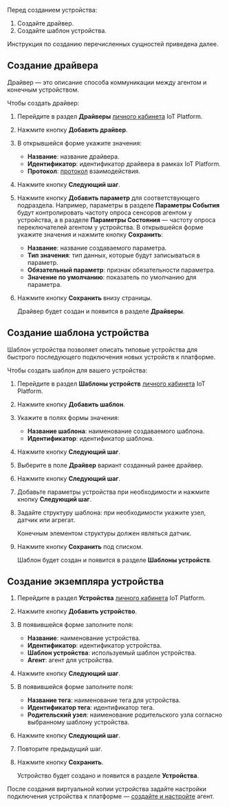 Перед созданием устройства:

1. Создайте драйвер.
1. Создайте шаблон устройства.

Инструкция по созданию перечисленных сущностей приведена далее.

## Создание драйвера

Драйвер — это описание способа коммуникации между агентом и конечным устройством.

Чтобы создать драйвер:

1. Перейдите в раздел **Драйверы** [личного кабинета](https://iot.mcs.mail.ru/) IoT Platform.
1. Нажмите кнопку **Добавить драйвер**.
1. В открывшейся форме укажите значения:

   - **Название**: название драйвера.
   - **Идентификатор**: идентификатор драйвера в рамках IoT Platform.
   - **Протокол**: [протокол](../connection/) взаимодействия.

1. Нажмите кнопку **Следующий шаг**.
1. Нажмите кнопку **Добавить параметр** для соответствующего подраздела. Например, параметры в разделе **Параметры События** будут контролировать частоту опроса сенсоров агентом у устройства, а в разделе **Параметры Состояния** — частоту опроса переключателей агентом у устройства. В открывшейся форме укажите значения и нажмите кнопку **Сохранить**:

   - **Название**: название создаваемого параметра.
   - **Тип значения**: тип данных, которые будут записываться в параметр.
   - **Обязательный параметр**: признак обязательности параметра.
   - **Значение по умолчанию**: показатель по умолчанию для параметра.

1. Нажмите кнопку **Сохранить** внизу страницы.

   Драйвер будет создан и появится в разделе **Драйверы**.

## Создание шаблона устройства

Шаблон устройства позволяет описать типовые устройства для быстрого последующего подключения новых устройств к платформе.

Чтобы создать шаблон для вашего устройства:

1. Перейдите в раздел **Шаблоны устройств** [личного кабинета](https://iot.mcs.mail.ru/) IoT Platform.
1. Нажмите кнопку **Добавить шаблон**.
1. Укажите в полях формы значения:

   - **Название шаблона**: наименование создаваемого шаблона.
   - **Идентификатор**: идентификатор шаблона.

1. Нажмите кнопку **Следующий шаг**.
1. Выберите в поле **Драйвер** вариант созданный ранее драйвер.
1. Нажмите кнопку **Следующий шаг**.
1. Добавьте параметры устройства при необходимости и нажмите кнопку **Следующий шаг**.
1. Задайте структуру шаблона: при необходимости укажите узел, датчик или агрегат.

   <warn>

   Конечным элементом структуры должен являться датчик.

   </warn>

1. Нажмите кнопку **Сохранить** под списком.

   Шаблон будет создан и появится в разделе **Шаблоны устройств**.

## Создание экземпляра устройства

1. Перейдите в раздел **Устройства** [личного кабинета](https://iot.mcs.mail.ru/) IoT Platform.
1. Нажмите кнопку **Добавить устройство**.
1. В появившейся форме заполните поля:

   - **Название**: наименование устройства.
   - **Идентификатор**: идентификатор устройства.
   - **Шаблон устройства**: используемый шаблон устройства.
   - **Агент**: агент для устройства.

1. Нажмите кнопку **Следующий шаг**.
1. В появившейся форме заполните поля:

   - **Название тега**: наименование тега для устройства.
   - **Идентификатор тега**: идентификатор тега.
   - **Родительский узел**: наименование родительского узла согласно выбранному шаблону устройства.

1. Нажмите кнопку **Следующий шаг**.
1. Повторите предыдущий шаг.
1. Нажмите кнопку **Сохранить**.

   Устройство будет создано и появится в разделе **Устройства**.

После создания виртуальной копии устройства задайте настройки подключения устройства к платформе — [создайте и настройте](../../agents/create-agent/) агент.
